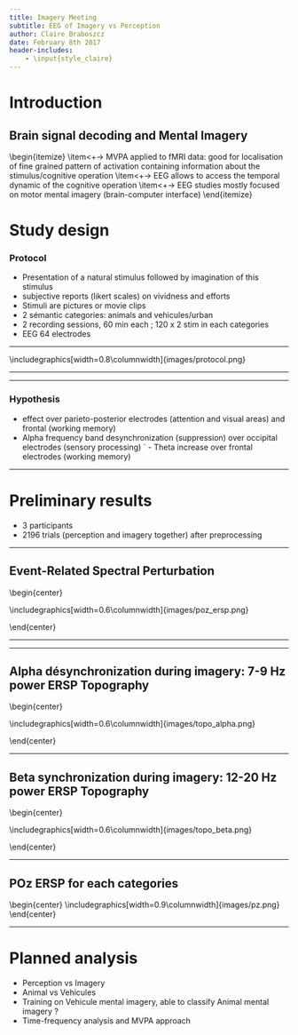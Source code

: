 ```yaml
---
title: Imagery Meeting
subtitle: EEG of Imagery vs Perception
author: Claire Braboszcz
date: February 8th 2017
header-includes:
    - \input{style_claire}
---
```


# Introduction




## Brain signal decoding and Mental Imagery

\begin{itemize}
  \item<+-> MVPA applied to fMRI data: good for localisation of fine grained pattern of activation containing
   information about the stimulus/cognitive operation
  \item<+-> EEG allows to access the temporal dynamic of the cognitive operation
  \item<+-> EEG studies mostly focused on motor mental imagery (brain-computer interface)
\end{itemize}



# Study design
### Protocol
  - Presentation of a natural stimulus followed by imagination
    of this stimulus
  - subjective reports (likert scales) on vividness and efforts
  - Stimuli are pictures or movie clips
  - 2 sémantic categories: animals and vehicules/urban
  - 2 recording sessions, 60 min each ; 120 x 2 stim in each categories
  - EEG 64 electrodes

---


\includegraphics[width=0.8\columnwidth]{images/protocol.png}

---

---

### Hypothesis
  - effect over parieto-posterior electrodes (attention and visual areas) and
    frontal (working memory)
  - Alpha frequency band desynchronization (suppression) over occipital
    electrodes (sensory processing)
` - Theta increase over frontal electrodes (working memory)

---



# Preliminary results  
- 3 participants
- 2196 trials (perception and imagery together) after preprocessing

---

## Event-Related Spectral Perturbation
\begin{center}

\includegraphics[width=0.6\columnwidth]{images/poz_ersp.png}

\end{center}

---

---

## Alpha désynchronization during imagery: 7-9 Hz power ERSP Topography
\begin{center}

\includegraphics[width=0.6\columnwidth]{images/topo_alpha.png}

\end{center}


---

## Beta synchronization during imagery: 12-20 Hz power ERSP Topography
\begin{center}

\includegraphics[width=0.6\columnwidth]{images/topo_beta.png}

\end{center}




---

## POz ERSP for each categories
\begin{center}
\includegraphics[width=0.9\columnwidth]{images/pz.png}
\end{center}

---


# Planned analysis
  - Perception vs Imagery
  - Animal vs Vehicules
  - Training on Vehicule mental imagery, able to classify Animal mental imagery ?
  - Time-frequency analysis and MVPA approach


